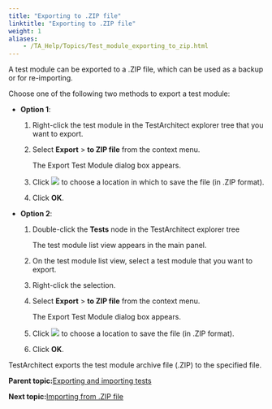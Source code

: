 ```yaml
--- 
title: "Exporting to .ZIP file"
linktitle: "Exporting to .ZIP file"
weight: 1
aliases: 
    - /TA_Help/Topics/Test_module_exporting_to_zip.html
---
```


A test module can be exported to a .ZIP file, which can be used as a backup or for re-importing.

Choose one of the following two methods to export a test module:

-   **Option 1**:

    1.  Right-click the test module in the TestArchitect explorer tree that you want to export.

    2.  Select **Export** \> **to ZIP file** from the context menu.

        The Export Test Module dialog box appears.

    3.  Click ![](/images//Images/btn.browse-ellipsis.01.png) to choose a location in which to save the file \(in .ZIP format\).

    4.  Click **OK**.

-   **Option 2**:

    1.  Double-click the **Tests** node in the TestArchitect explorer tree

        The test module list view appears in the main panel.

    2.  On the test module list view, select a test module that you want to export.

    3.  Right-click the selection.

    4.  Select **Export** \> **to ZIP file** from the context menu.

        The Export Test Module dialog box appears.

    5.  Click ![](/images//Images/btn.browse-ellipsis.01.png) to choose a location to save the file \(in .ZIP format\).

    6.  Click **OK**.


TestArchitect exports the test module archive file \(.ZIP\) to the specified file.

**Parent topic:**[Exporting and importing tests](/TA_Help/Topics/Project_items_exporting_importing.html)

**Next topic:**[Importing from .ZIP file](/TA_Help/Topics/Test_module_importing_from_zip.html)

